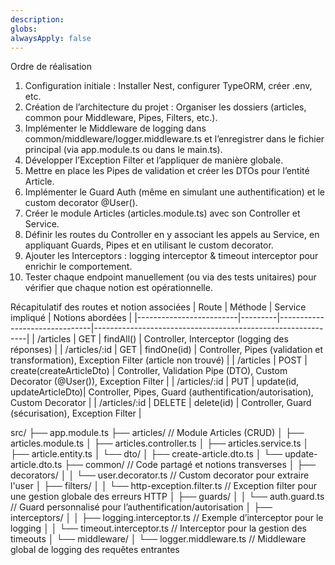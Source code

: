 ```yaml
---
description: 
globs: 
alwaysApply: false
---
```

Ordre de réalisation
1. Configuration initiale : Installer Nest, configurer TypeORM, créer .env, etc.
2. Création de l’architecture du projet : Organiser les dossiers (articles, common pour Middleware, Pipes, Filters, etc.).
3. Implémenter le Middleware de logging dans common/middleware/logger.middleware.ts et l’enregistrer dans le fichier principal (via app.module.ts ou dans le main.ts).
4. Développer l’Exception Filter et l’appliquer de manière globale.
5. Mettre en place les Pipes de validation et créer les DTOs pour l’entité Article.
6. Implémenter le Guard Auth (même en simulant une authentification) et le custom decorator @User().
7. Créer le module Articles (articles.module.ts) avec son Controller et Service.
8. Définir les routes du Controller en y associant les appels au Service, en appliquant Guards, Pipes et en utilisant le custom decorator.
9. Ajouter les Interceptors : logging interceptor & timeout interceptor pour enrichir le comportement.
10. Tester chaque endpoint manuellement (ou via des tests unitaires) pour vérifier que chaque notion est opérationnelle.


Récapitulatif des routes et notion associées
| Route | Méthode | Service impliqué | Notions abordées |
|-------------------------|---------|-------------------------------|-------------------------------------------------------------|
| /articles | GET | findAll() | Controller, Interceptor (logging des réponses) |
| /articles/:id | GET | findOne(id) | Controller, Pipes (validation et transformation), Exception Filter (article non trouvé) |
| /articles | POST | create(createArticleDto) | Controller, Validation Pipe (DTO), Custom Decorator (@User()), Exception Filter |
| /articles/:id | PUT | update(id, updateArticleDto)| Controller, Pipes, Guard (authentification/autorisation), Custom Decorator |
| /articles/:id | DELETE | delete(id) | Controller, Guard (sécurisation), Exception Filter |


src/
 ├── app.module.ts
 ├── articles/                     // Module Articles (CRUD)
 │    ├── articles.module.ts
 │    ├── articles.controller.ts
 │    ├── articles.service.ts
 │    ├── article.entity.ts
 │    └── dto/
 │         ├── create-article.dto.ts
 │         └── update-article.dto.ts
 ├── common/                       // Code partagé et notions transverses
 │    ├── decorators/
 │    │     └── user.decorator.ts  // Custom decorator pour extraire l'user
 │    ├── filters/
 │    │     └── http-exception.filter.ts  // Exception filter pour une gestion globale des erreurs HTTP
 │    ├── guards/
 │    │     └── auth.guard.ts      // Guard personnalisé pour l’authentification/autorisation
 │    ├── interceptors/
 │    │     ├── logging.interceptor.ts   // Exemple d’interceptor pour le logging
 │    │     └── timeout.interceptor.ts     // Interceptor pour la gestion des timeouts
 │    └── middleware/
 │          └── logger.middleware.ts    // Middleware global de logging des requêtes entrantes